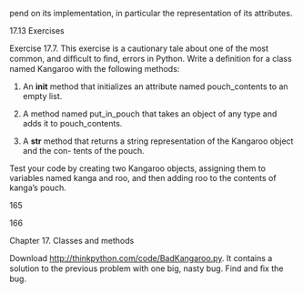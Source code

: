 pend on its implementation, in particular the representation of its attributes.

17.13 Exercises

Exercise 17.7. This exercise is a cautionary tale about one of the most common, and difﬁcult to ﬁnd, errors in Python. Write a deﬁnition for a class named Kangaroo with the following methods:

1. An __init__ method that initializes an attribute named pouch_contents to an empty list.

2. A method named put_in_pouch that takes an object of any type and adds it to pouch_contents.

3. A __str__ method that returns a string representation of the Kangaroo object and the con- tents of the pouch.

Test your code by creating two Kangaroo objects, assigning them to variables named kanga and roo, and then adding roo to the contents of kanga’s pouch.

165

166

Chapter 17. Classes and methods

Download http://thinkpython.com/code/BadKangaroo.py. It contains a solution to the previous problem with one big, nasty bug. Find and ﬁx the bug.